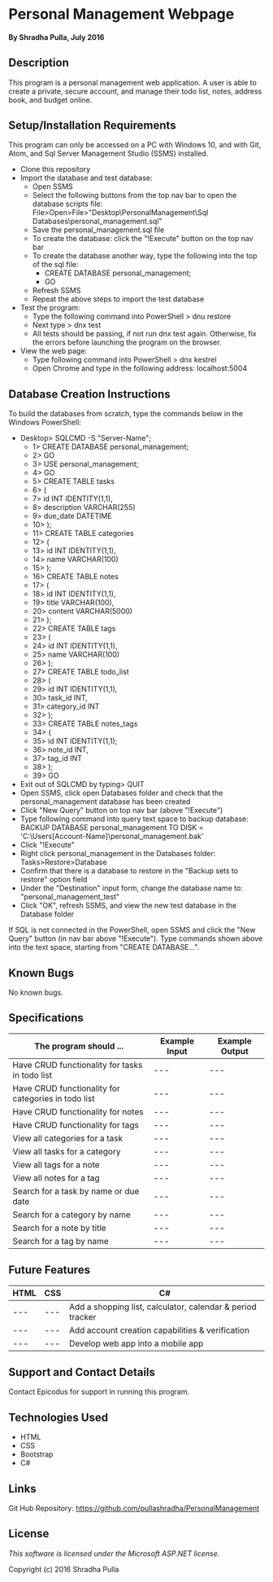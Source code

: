 # Personal Management Webpage

#### By Shradha Pulla, July 2016

## Description

This program is a personal management web application. A user is able to create a private, secure account, and manage their todo list, notes, address book, and budget online.

## Setup/Installation Requirements

This program can only be accessed on a PC with Windows 10, and with Git, Atom, and Sql Server Management Studio (SSMS) installed.

* Clone this repository
* Import the database and test database:
  * Open SSMS
  * Select the following buttons from the top nav bar to open the database scripts file: File>Open>File>"Desktop\PersonalManagement\Sql Databases\personal_management.sql"
  * Save the personal_management.sql file
  * To create the database: click the "!Execute" button on the top nav bar
  * To create the database another way, type the following into the top of the sql file:
    * CREATE DATABASE personal_management;
    * GO
  * Refresh SSMS
  * Repeat the above steps to import the test database
* Test the program:
  * Type the following command into PowerShell > dnu restore
  * Next type > dnx test
  * All tests should be passing, if not run dnx test again. Otherwise, fix the errors before launching the program on the browser.
* View the web page:
  * Type following command into PowerShell > dnx kestrel
  * Open Chrome and type in the following address: localhost:5004

## Database Creation Instructions

To build the databases from scratch, type the commands below in the Windows PowerShell:
  * Desktop> SQLCMD -S "Server-Name";
    * 1> CREATE DATABASE personal_management;
    * 2> GO
    * 3> USE personal_management;
    * 4> GO
    * 5> CREATE TABLE tasks
    * 6> (
    * 7> id INT IDENTITY(1,1),
    * 8> description VARCHAR(255)
    * 9> due_date DATETIME
    * 10> );
    * 11> CREATE TABLE categories
    * 12> (
    * 13> id INT IDENTITY(1,1),
    * 14> name VARCHAR(100)
    * 15> );
    * 16> CREATE TABLE notes
    * 17> (
    * 18> id INT IDENTITY(1,1),
    * 19> title VARCHAR(100),
    * 20> content VARCHAR(5000)
    * 21> );
    * 22> CREATE TABLE tags
    * 23> (
    * 24> id INT IDENTITY(1,1),
    * 25> name VARCHAR(100)
    * 26> );
    * 27> CREATE TABLE todo_list
    * 28> (
    * 29> id INT IDENTITY(1,1),
    * 30> task_id INT,
    * 31> category_id INT
    * 32> );
    * 33> CREATE TABLE notes_tags
    * 34> (
    * 35> id INT IDENTITY(1,1);
    * 36> note_id INT,
    * 37> tag_id INT
    * 38> );
    * 39> GO
  * Exit out of SQLCMD by typing> QUIT
  * Open SSMS, click open Databases folder and check that the personal_management database has been created
  * Click "New Query" button on top nav bar (above "!Execute")
  * Type following command into query text space to backup database: BACKUP DATABASE personal_management TO DISK = 'C:\Users\[Account-Name]\personal_management.bak'
  * Click "!Execute"
  * Right click personal_management in the Databases folder: Tasks>Restore>Database
  * Confirm that there is a database to restore in the "Backup sets to restore" option field
  * Under the "Destination" input form, change the database name to: "personal_management_test"
  * Click "OK", refresh SSMS, and view the new test database in the Database folder

If SQL is not connected in the PowerShell, open SSMS and click the "New Query" button (in nav bar above "!Execute"). Type commands shown above into the text space, starting from "CREATE DATABASE...".

## Known Bugs

No known bugs.

## Specifications

The program should ... | Example Input | Example Output
----- | ----- | -----
Have CRUD functionality for tasks in todo list | --- | ---
Have CRUD functionality for categories in todo list | --- | ---
Have CRUD functionality for notes | --- | ---
Have CRUD functionality for tags | --- | ---
View all categories for a task | --- | ---
View all tasks for a category | --- | ---
View all tags for a note | --- | ---
View all notes for a tag | --- | ---
Search for a task by name or due date | --- | ---
Search for a category by name | --- | ---
Search for a note by title | --- | ---
Search for a tag by name | --- | ---

## Future Features

HTML | CSS | C#
----- | ----- | -----
--- | --- | Add a shopping list, calculator, calendar & period tracker
--- | --- | Add account creation capabilities & verification
--- | --- | Develop web app into a mobile app

## Support and Contact Details

Contact Epicodus for support in running this program.

## Technologies Used

* HTML
* CSS
* Bootstrap
* C#

## Links

Git Hub Repository: https://github.com/pullashradha/PersonalManagement

## License

*This software is licensed under the Microsoft ASP.NET license.*

Copyright (c) 2016 Shradha Pulla
